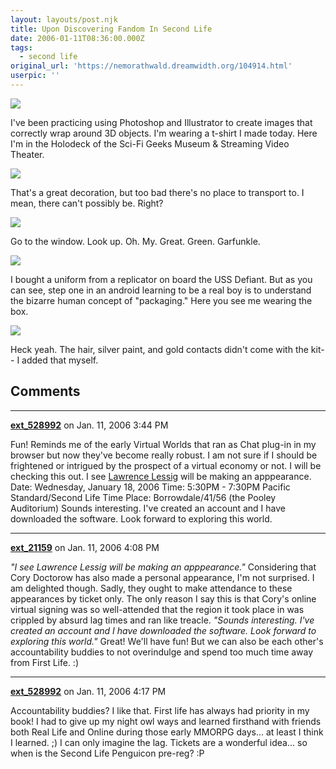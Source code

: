 ```yaml
---
layout: layouts/post.njk
title: Upon Discovering Fandom In Second Life
date: 2006-01-11T08:36:00.000Z
tags:
  - second life
original_url: 'https://nemorathwald.dreamwidth.org/104914.html'
userpic: ''
---
```

[![](http://pics.livejournal.com/matt_arnold/pic/0007hxrf/s320x240)](http://pics.livejournal.com/matt_arnold/pic/0007hxrf/g13)

I've been practicing using Photoshop and Illustrator to create images that correctly wrap around 3D objects. I'm wearing a t-shirt I made today. Here I'm in the Holodeck of the Sci-Fi Geeks Museum & Streaming Video Theater.

[![](http://pics.livejournal.com/matt_arnold/pic/0007ky77/s320x240)](http://pics.livejournal.com/matt_arnold/pic/0007ky77/g13)

That's a great decoration, but too bad there's no place to transport to. I mean, there can't possibly be. Right?

[![](http://pics.livejournal.com/matt_arnold/pic/0007pqte/s320x240)](http://pics.livejournal.com/matt_arnold/pic/0007pqte/g13)

Go to the window. Look up. Oh. My. Great. Green. Garfunkle.

[![](http://pics.livejournal.com/matt_arnold/pic/0007q1gs/s320x240)](http://pics.livejournal.com/matt_arnold/pic/0007q1gs/g13)

I bought a uniform from a replicator on board the USS Defiant. But as you can see, step one in an android learning to be a real boy is to understand the bizarre human concept of "packaging." Here you see me wearing the box.

[![](http://pics.livejournal.com/matt_arnold/pic/0007rwe7/s320x240)](http://pics.livejournal.com/matt_arnold/pic/0007rwe7/g13)

Heck yeah. The hair, silver paint, and gold contacts didn't come with the kit-- I added that myself.

## Comments

---

**[ext_528992](https://www.dreamwidth.org/users/ext_528992)** on Jan. 11, 2006 3:44 PM

Fun! Reminds me of the early Virtual Worlds that ran as Chat plug-in in my browser but now they've become really robust. I am not sure if I should be frightened or intrigued by the prospect of a virtual economy or not. I will be checking this out. I see [Lawrence Lessig](http://secondlife.blogs.com/photos/nwn/lessig.jpg) will be making an apppearance. Date: Wednesday, January 18, 2006 Time: 5:30PM - 7:30PM Pacific Standard/Second Life Time Place: Borrowdale/41/56 (the Pooley Auditorium) Sounds interesting. I've created an account and I have downloaded the software. Look forward to exploring this world.

---

**[ext_21159](https://www.dreamwidth.org/users/ext_21159)** on Jan. 11, 2006 4:08 PM

_"I see Lawrence Lessig will be making an apppearance."_ Considering that Cory Doctorow has also made a personal appearance, I'm not surprised. I am delighted though. Sadly, they ought to make attendance to these appearances by ticket only. The only reason I say this is that Cory's online virtual signing was so well-attended that the region it took place in was crippled by absurd lag times and ran like treacle. _"Sounds interesting. I've created an account and I have downloaded the software. Look forward to exploring this world."_ Great! We'll have fun! But we can also be each other's accountability buddies to not overindulge and spend too much time away from First Life. :)

---

**[ext_528992](https://www.dreamwidth.org/users/ext_528992)** on Jan. 11, 2006 4:17 PM

Accountability buddies? I like that. First life has always had priority in my book! I had to give up my night owl ways and learned firsthand with friends both Real Life and Online during those early MMORPG days... at least I think I learned. ;) I can only imagine the lag. Tickets are a wonderful idea... so when is the Second Life Penguicon pre-reg? :P
